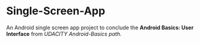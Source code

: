 # Single-Screen-App
An Android single screen app project to conclude the __Android Basics: User Interface__ from *UDACITY Android-Basics path.*
